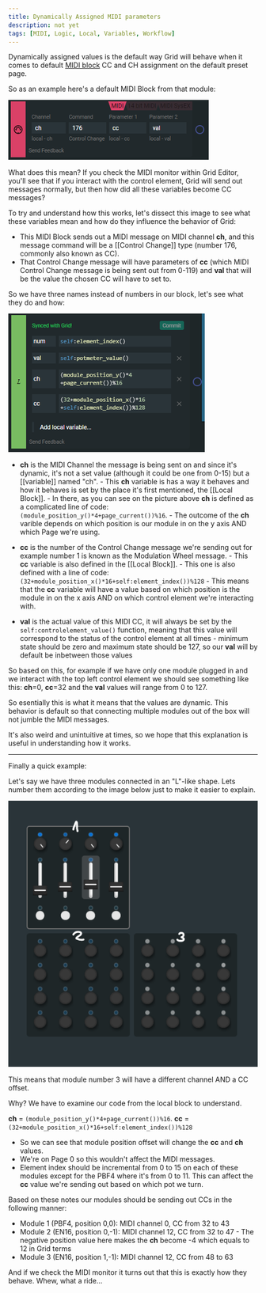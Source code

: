 ```yaml
---
title: Dynamically Assigned MIDI parameters
description: not yet
tags: [MIDI, Logic, Local, Variables, Workflow]
---
```


Dynamically assigned values is the default way Grid will behave when it comes to default [MIDI block](/docs/wiki/actions/midi/midi.md) CC and CH assignment on the default preset page.

So as an example here's a default MIDI Block from that module:

![midiblock](../wiki/img/midiblock.png)

What does this mean? If you check the MIDI monitor within Grid Editor, you'll see that if you interact with the control element, Grid will send out messages normally, but then how did all these variables become CC messages?

To try and understand how this works, let's dissect this image to see what these variables mean and how do they influence the behavior of Grid:

- This MIDI Block sends out a MIDI message on MIDI channel **ch**, and this message command will be a [[Control Change]] type (number 176, commonly also known as CC).
- That Control Change message will have parameters of **cc** (which MIDI Control Change message is being sent out from 0-119) and **val** that will be the value the chosen CC will have to set to.

So we have three names instead of numbers in our block, let's see what they do and how:

![localblock](../wiki/img/local.png)

- **ch** is the MIDI Channel the message is being sent on and since it's dynamic, it's not a set value (although it could be one from 0-15) but a [[variable]] named "ch". - This **ch** variable is has a way it behaves and how it behaves is set by the place it's first mentioned, the [[Local Block]]. - In there, as you can see on the picture above **ch** is defined as a complicated line of code: `(module_position_y()*4+page_current())%16`. - The outcome of the **ch** varible depends on which position is our module in on the y axis AND which Page we're using.

- **cc** is the number of the Control Change message we're sending out for example number 1 is known as the Modulation Wheel message. - This **cc** variable is also defined in the [[Local Block]]. - This one is also defined with a line of code: `(32+module_position_x()*16+self:element_index())%128` - This means that the **cc** variable will have a value based on which position is the module in on the x axis AND on which control element we're interacting with.

- **val** is the actual value of this MIDI CC, it will always be set by the `self:controlelement_value()` function, meaning that this value will correspond to the status of the control element at all times - minimum state should be zero and maximum state should be 127, so our **val** will by default be inbetween those values

So based on this, for example if we have only one module plugged in and we interact with the top left control element we should see something like this: **ch**=0, **cc**=32 and the **val** values will range from 0 to 127.

So esentially this is what it means that the values are dynamic. This behavior is default so that connecting multiple modules out of the box will not jumble the MIDI messages.

It's also weird and unintuitive at times, so we hope that this explanation is useful in understanding how it works.

---

Finally a quick example:

Let's say we have three modules connected in an "L"-like shape. Lets number them according to the image below just to make it easier to explain.

![orientation](../wiki/img/orientation.png)

This means that module number 3 will have a different channel AND a CC offset.

Why? We have to examine our code from the local block to understand.

**ch** = `(module_position_y()*4+page_current())%16`.
**cc** = `(32+module_position_x()*16+self:element_index())%128`

- So we can see that module position offset will change the **cc** and **ch** values.
- We're on Page 0 so this wouldn't affect the MIDI messages.
- Element index should be incremental from 0 to 15 on each of these modules except for the PBF4 where it's from 0 to 11. This can affect the **cc** value we're sending out based on which pot we turn.

Based on these notes our modules should be sending out CCs in the following manner:

- Module 1 (PBF4, position 0,0): MIDI channel 0, CC from 32 to 43
- Module 2 (EN16, position 0,-1): MIDI channel 12, CC from 32 to 47 - The negative position value here makes the **ch** become -4 which equals to 12 in Grid terms
- Module 3 (EN16, position 1,-1): MIDI channel 12, CC from 48 to 63

And if we check the MIDI monitor it turns out that this is exactly how they behave. Whew, what a ride...
